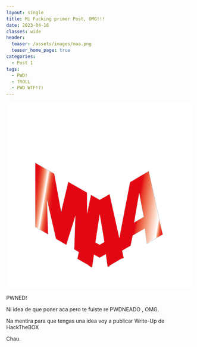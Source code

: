```yaml
---
layout: single
title: Mi Fucking primer Post, OMG!!!
date: 2023-04-16
classes: wide
header:
  teaser: /assets/images/maa.png
  teaser_home_page: true
categories:
  - Post 1
tags:
  - PWD!
  - TROLL
  - PWD WTF!?)
---
```


![](/assets/images/maa.png)

PWNED!

Ni idea de que poner aca pero te fuiste re PWDNEADO , OMG.

Na mentira para que tengas una idea voy a publicar Write-Up de HackTheBOX

Chau.
